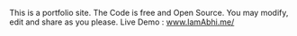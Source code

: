 This is a portfolio site.
The Code is free and Open Source.
You may modify, edit and share as you please.
Live Demo : www.IamAbhi.me/
